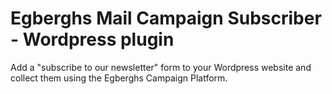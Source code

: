 # Egberghs Mail Campaign Subscriber - Wordpress plugin

Add a "subscribe to our newsletter" form to your Wordpress website and collect them using the Egberghs Campaign Platform.
